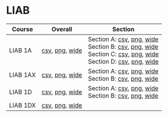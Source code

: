 # LIAB

| Course | Overall | Section |
| ------ | ------- | ------- |
| LIAB 1A | [csv](https://github.com/UCSD-Historical-Enrollment-Data/2023Fall/blob/main/overall/LIAB%201A.csv), [png](https://raw.githubusercontent.com/UCSD-Historical-Enrollment-Data/2023Fall/main/plot_overall/LIAB%201A.png), [wide](https://raw.githubusercontent.com/UCSD-Historical-Enrollment-Data/2023Fall/main/plot_overall_wide/LIAB%201A.png) | Section A: [csv](https://github.com/UCSD-Historical-Enrollment-Data/2023Fall/blob/main/section/LIAB%201A_A.csv), [png](https://raw.githubusercontent.com/UCSD-Historical-Enrollment-Data/2023Fall/main/plot_section/LIAB%201A_A.png), [wide](https://raw.githubusercontent.com/UCSD-Historical-Enrollment-Data/2023Fall/main/plot_section_wide/LIAB%201A_A.png)<br>Section B: [csv](https://github.com/UCSD-Historical-Enrollment-Data/2023Fall/blob/main/section/LIAB%201A_B.csv), [png](https://raw.githubusercontent.com/UCSD-Historical-Enrollment-Data/2023Fall/main/plot_section/LIAB%201A_B.png), [wide](https://raw.githubusercontent.com/UCSD-Historical-Enrollment-Data/2023Fall/main/plot_section_wide/LIAB%201A_B.png)<br>Section C: [csv](https://github.com/UCSD-Historical-Enrollment-Data/2023Fall/blob/main/section/LIAB%201A_C.csv), [png](https://raw.githubusercontent.com/UCSD-Historical-Enrollment-Data/2023Fall/main/plot_section/LIAB%201A_C.png), [wide](https://raw.githubusercontent.com/UCSD-Historical-Enrollment-Data/2023Fall/main/plot_section_wide/LIAB%201A_C.png)<br>Section D: [csv](https://github.com/UCSD-Historical-Enrollment-Data/2023Fall/blob/main/section/LIAB%201A_D.csv), [png](https://raw.githubusercontent.com/UCSD-Historical-Enrollment-Data/2023Fall/main/plot_section/LIAB%201A_D.png), [wide](https://raw.githubusercontent.com/UCSD-Historical-Enrollment-Data/2023Fall/main/plot_section_wide/LIAB%201A_D.png) |
| LIAB 1AX | [csv](https://github.com/UCSD-Historical-Enrollment-Data/2023Fall/blob/main/overall/LIAB%201AX.csv), [png](https://raw.githubusercontent.com/UCSD-Historical-Enrollment-Data/2023Fall/main/plot_overall/LIAB%201AX.png), [wide](https://raw.githubusercontent.com/UCSD-Historical-Enrollment-Data/2023Fall/main/plot_overall_wide/LIAB%201AX.png) | Section A: [csv](https://github.com/UCSD-Historical-Enrollment-Data/2023Fall/blob/main/section/LIAB%201AX_A.csv), [png](https://raw.githubusercontent.com/UCSD-Historical-Enrollment-Data/2023Fall/main/plot_section/LIAB%201AX_A.png), [wide](https://raw.githubusercontent.com/UCSD-Historical-Enrollment-Data/2023Fall/main/plot_section_wide/LIAB%201AX_A.png)<br>Section B: [csv](https://github.com/UCSD-Historical-Enrollment-Data/2023Fall/blob/main/section/LIAB%201AX_B.csv), [png](https://raw.githubusercontent.com/UCSD-Historical-Enrollment-Data/2023Fall/main/plot_section/LIAB%201AX_B.png), [wide](https://raw.githubusercontent.com/UCSD-Historical-Enrollment-Data/2023Fall/main/plot_section_wide/LIAB%201AX_B.png) |
| LIAB 1D | [csv](https://github.com/UCSD-Historical-Enrollment-Data/2023Fall/blob/main/overall/LIAB%201D.csv), [png](https://raw.githubusercontent.com/UCSD-Historical-Enrollment-Data/2023Fall/main/plot_overall/LIAB%201D.png), [wide](https://raw.githubusercontent.com/UCSD-Historical-Enrollment-Data/2023Fall/main/plot_overall_wide/LIAB%201D.png) | Section A: [csv](https://github.com/UCSD-Historical-Enrollment-Data/2023Fall/blob/main/section/LIAB%201D_A.csv), [png](https://raw.githubusercontent.com/UCSD-Historical-Enrollment-Data/2023Fall/main/plot_section/LIAB%201D_A.png), [wide](https://raw.githubusercontent.com/UCSD-Historical-Enrollment-Data/2023Fall/main/plot_section_wide/LIAB%201D_A.png)<br>Section B: [csv](https://github.com/UCSD-Historical-Enrollment-Data/2023Fall/blob/main/section/LIAB%201D_B.csv), [png](https://raw.githubusercontent.com/UCSD-Historical-Enrollment-Data/2023Fall/main/plot_section/LIAB%201D_B.png), [wide](https://raw.githubusercontent.com/UCSD-Historical-Enrollment-Data/2023Fall/main/plot_section_wide/LIAB%201D_B.png) |
| LIAB 1DX | [csv](https://github.com/UCSD-Historical-Enrollment-Data/2023Fall/blob/main/overall/LIAB%201DX.csv), [png](https://raw.githubusercontent.com/UCSD-Historical-Enrollment-Data/2023Fall/main/plot_overall/LIAB%201DX.png), [wide](https://raw.githubusercontent.com/UCSD-Historical-Enrollment-Data/2023Fall/main/plot_overall_wide/LIAB%201DX.png) |  |
